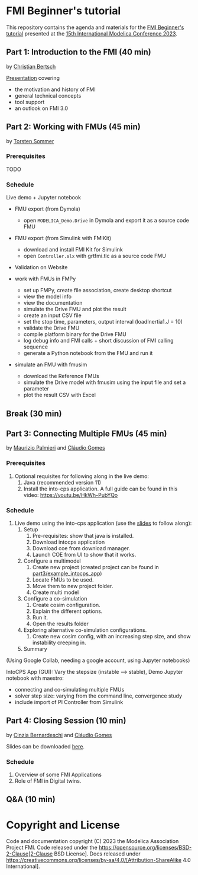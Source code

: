 # FMI Beginner's tutorial

This repository contains the agenda and materials for the [FMI Beginner's tutorial](https://www.conftool.com/modelica2023/index.php?page=browseSessions&form_session=5) presented at the [15th International Modelica Conference 2023](https://2023.international.conference.modelica.org/).

## Part 1: Introduction to the FMI (40 min)

by [Christian Bertsch](https://github.com/chrbertsch)

[Presentation](part1/Introduction-to-FMI.pdf) covering

- the motivation and history of FMI
- general technical concepts
- tool support
- an outlook on FMI 3.0

## Part 2: Working with FMUs (45 min)

by [Torsten Sommer](https://github.com/t-sommer)

### Prerequisites

TODO

### Schedule

Live demo + Jupyter notebook

- FMU export (from Dymola)
  - open `MODELICA_Demo.Drive` in Dymola and export it as a source code FMU

- FMU export (from Simulink with FMIKit)
  - download and install FMI Kit for Simulink
  - open `Controller.slx` with grtfmi.tlc as a source code FMU

- Validation on Website

- work with FMUs in FMPy
  - set up FMPy, create file association, create desktop shortcut
  - view the model info
  - view the documentation
  - simulate the Drive FMU and plot the result
  - create an input CSV file
  - set the stop time, parameters, output interval (loadInertia1.J = 10)
  - validate the Drive FMU 
  - compile platform binary for the Drive FMU
  - log debug info and FMI calls + short discussion of FMI calling sequence
  - generate a Python notebook from the FMU and run it

- simulate an FMU with fmusim
  - download the Reference FMUs
  - simulate the Drive model with fmusim using the input file and set a parameter
  - plot the result CSV with Excel

## Break (30 min)

## Part 3: Connecting Multiple FMUs (45 min)

by [Maurizio Palmieri](https://github.com/mapalmieri) and [Cláudio Gomes](https://github.com/clagms)

### Prerequisites

1. Optional requisites for following along in the live demo:
   1. Java (recommended version 11)
   2. Install the into-cps application. A full guide can be found in this video: https://youtu.be/HkWh-PubYQo

### Schedule

1. Live demo using the into-cps application (use the [slides](./part3/into-cps_demo.pptx) to follow along):
   1. Setup
      1. Pre-requisites: show that java is installed.
      2. Download intocps application
      3. Download coe from download manager.
      4. Launch COE from UI to show that it works.
   2. Configure a multimodel
      1. Create new project (created project can be found in [part3/example_intocps_app](part3/example_intocps_app))
      2. Locate FMUs to be used.
      3. Move them to new project folder.
      4. Create multi model
   3. Configure a co-simulation
      1. Create cosim configuration.
      2. Explain the different options.
      3. Run it.
      4. Open the results folder
   4. Exploring alternative co-simulation configurations.
      1. Create new cosim config, with an increasing step size, and show instability creeping in.
   5. Summary

(Using Google Collab, needing a google account, using Jupyter notebooks)

IntoCPS App (GUI): Vary the stepsize (instable --> stable), Demo
Jupyter notebook with maestro: 
- connecting and co-simulating multiple FMUs
- solver step size: varying from the command line, convergence study
- include import of PI Controller from Simulink

## Part 4: Closing Session (10 min)

by [Cinzia Bernardeschi](https://github.com/cbernardeschi) and [Cláudio Gomes](https://github.com/clagms)

Slides can be downloaded [here](./part4/FMI-overall.pdf).

### Schedule
1. Overview of some FMI Applications
2. Role of FMI in Digital twins.

## Q&A (10 min)






# Copyright and License

Code and documentation copyright (C) 2023 the Modelica Association Project FMI.
Code released under the https://opensource.org/licenses/BSD-2-Clause[2-Clause BSD License].
Docs released under https://creativecommons.org/licenses/by-sa/4.0/[Attribution-ShareAlike 4.0 International].

